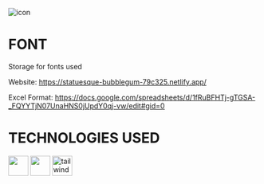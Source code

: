 
![icon](https://github.com/kevsterde/kevinfont/assets/96121161/abe2f178-7140-4aa3-b8c8-3623fa083d11)
# FONT 
Storage for fonts used

Website: https://statuesque-bubblegum-79c325.netlify.app/

Excel Format: https://docs.google.com/spreadsheets/d/1fRuBFHTj-gTGSA-_FQYYTjN07UnaHNS0jUpdY0qj-vw/edit#gid=0

<h1>TECHNOLOGIES USED </h1>
<img height="40px" width="40px" src="https://github.com/kevsterde/react-noteapp/assets/96121161/9805983a-7101-43cf-8064-f505298af1c3"/>
<img height="40px" width="40px" src="https://github.com/kevsterde/react-noteapp/assets/96121161/e366a939-cd88-44d3-8b75-fed1e130cf1c"/>
<a href="https://tailwindcss.com/" target="_blank" rel="noreferrer"> <img src="https://www.vectorlogo.zone/logos/tailwindcss/tailwindcss-icon.svg" alt="tailwind" width="40" height="40"/> </a> 
